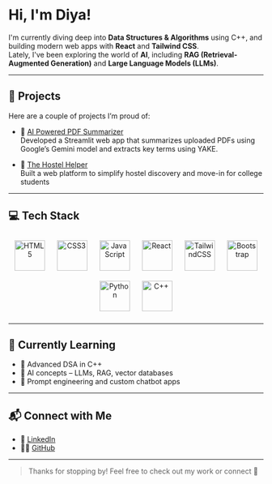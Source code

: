 # Hi, I'm Diya!

I'm currently diving deep into **Data Structures & Algorithms** using C++, and building modern web apps with **React** and **Tailwind CSS**.  
Lately, I've been exploring the world of **AI**, including **RAG (Retrieval-Augmented Generation)** and **Large Language Models (LLMs)**.

---

## 🚀 Projects

Here are a couple of projects I’m proud of:

- 🔗 [AI Powered PDF Summarizer](https://github.com/diyavcodes/PDF-Summarizer-)  
  Developed a Streamlit web app that summarizes uploaded PDFs using Google’s Gemini model and extracts key terms using YAKE.

- 🔗 [The Hostel Helper](https://github.com/diyavcodes/thehostelhelper-website)  
  Built a web platform to simplify hostel discovery and move-in for college students

---

## 💻 Tech Stack

<div align="center">
  <img src="https://cdn.simpleicons.org/html5/E34F26" alt="HTML5" width="60" height="60" style="margin:10px"/>
  <img src="https://cdn.simpleicons.org/css3/1572B6" alt="CSS3" width="60" height="60" style="margin:10px"/>
  <img src="https://cdn.simpleicons.org/javascript/F7DF1E" alt="JavaScript" width="60" height="60" style="margin:10px"/>
  <img src="https://cdn.simpleicons.org/react/61DAFB" alt="React" width="60" height="60" style="margin:10px"/>
  <img src="https://cdn.simpleicons.org/tailwindcss/38B2AC" alt="TailwindCSS" width="60" height="60" style="margin:10px"/>
  <img src="https://cdn.simpleicons.org/bootstrap/7952B3" alt="Bootstrap" width="60" height="60" style="margin:10px"/>
  <img src="https://cdn.simpleicons.org/python/3776AB" alt="Python" width="60" height="60" style="margin:10px"/>
  <img src="https://cdn.simpleicons.org/cplusplus/00599C" alt="C++" width="60" height="60" style="margin:10px"/>
</div>

---

## 🧠 Currently Learning

- 🧮 Advanced DSA in C++
- 🤖 AI concepts – LLMs, RAG, vector databases
- 🧠 Prompt engineering and custom chatbot apps

---

## 📬 Connect with Me

- 💼 [LinkedIn](https://linkedin.com/in/diya-vaswani)  
- 🧑‍💻 [GitHub](https://github.com/diyavcodes)

---

> Thanks for stopping by! Feel free to check out my work or connect 🚀


<!--
**diyavcodes/diyavcodes** is a ✨ _special_ ✨ repository because its `README.md` (this file) appears on your GitHub profile.

Here are some ideas to get you started:

- 🔭 I’m currently working on ...
- 🌱 I’m currently learning ...
- 👯 I’m looking to collaborate on ...
- 🤔 I’m looking for help with ...
- 💬 Ask me about ...
- 📫 How to reach me: ...
- 😄 Pronouns: ...
- ⚡ Fun fact: ...
-->
